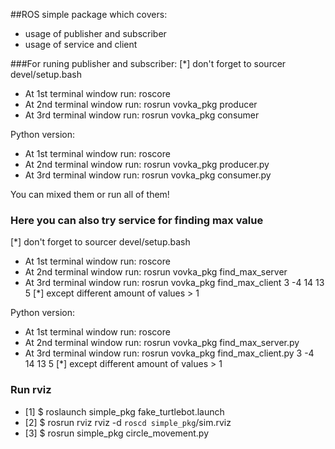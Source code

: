 ##ROS simple package which covers:
- usage of publisher and subscriber
- usage of service and client

###For runing publisher and subscriber:
[*] don't forget to sourcer devel/setup.bash 
- At 1st terminal window run: roscore
- At 2nd terminal window run: rosrun vovka_pkg producer
- At 3rd terminal window run: rosrun vovka_pkg consumer

Python version:
- At 1st terminal window run: roscore
- At 2nd terminal window run: rosrun vovka_pkg producer.py
- At 3rd terminal window run: rosrun vovka_pkg consumer.py


You can mixed them or run all of them!

### Here you can also try service for finding max value
[*] don't forget to sourcer devel/setup.bash 
- At 1st terminal window run: roscore
- At 2nd terminal window run: rosrun vovka_pkg find_max_server
- At 3rd terminal window run: rosrun vovka_pkg find_max_client 3 -4 14 13 5
[*] except different amount of values > 1

Python version:
- At 1st terminal window run: roscore
- At 2nd terminal window run: rosrun vovka_pkg find_max_server.py
- At 3rd terminal window run: rosrun vovka_pkg find_max_client.py 3 -4 14 13 5
[*] except different amount of values > 1


### Run rviz
- [1] $ roslaunch simple_pkg fake_turtlebot.launch
- [2] $ rosrun rviz rviz -d `roscd simple_pkg`/sim.rviz
- [3] $ rosrun simple_pkg circle_movement.py

